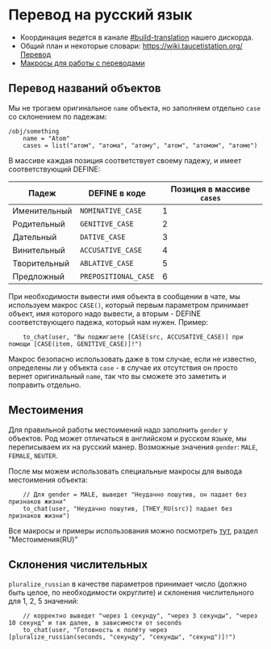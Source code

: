 # Перевод на русский язык

* Координация ведется в канале [#build-translation](https://discord.gg/5E9fh4rXjc) нашего дискорда.
* Общий план и некоторые словари: https://wiki.taucetistation.org/Перевод
* [Макросы для работы с переводами](/code/__DEFINES/_translation.dm)

## Перевод названий объектов

Мы не трогаем оригинальное ``name`` объекта, но заполняем отдельно ``case`` со склонением по падежам:

```dm
/obj/something
	name = "Atom"
	cases = list("атом", "атома", "атому", "атом", "атомом", "атоме")
```

В массиве каждая позиция соответствует своему падежу, и имеет соответствующий DEFINE:


| Падеж         | DEFINE в коде          | Позиция в массиве ``cases`` |
| ------------- | ---------------------- | --------------------------- |
| Именительный  | ``NOMINATIVE_CASE``    | 1                           |
| Родительный   | ``GENITIVE_CASE``      | 2                           |
| Дательный     | ``DATIVE_CASE``        | 3                           |
| Винительный   | ``ACCUSATIVE_CASE``    | 4                           |
| Творительный  | ``ABLATIVE_CASE``      | 5                           |
| Предложный    | ``PREPOSITIONAL_CASE`` | 6                           |

При необходимости вывести имя объекта в сообщении в чате, мы используем макрос ``CASE()``, который первым параметром принимает объект, имя которого надо вывести, а вторым - DEFINE соответствующего падежа, который нам нужен. Пример:

```dm
	to_chat(user, "Вы поджигаете [CASE(src, ACCUSATIVE_CASE)] при помощи [CASE(item, GENITIVE_CASE)]!")
```

Макрос безопасно использовать даже в том случае, если не известно, определены ли у объекта ``case`` - в случае их отсутствия он просто вернет оригинальный ``name``, так что вы сможете это заметить и поправить отдельно.

## Местоимения

Для правильной работы местоимений надо заполнить ``gender`` у объектов. Род может отличаться в английском и русском языке, мы переписываем их на русский манер. Возможные значения ``gender``: ``MALE``, ``FEMALE``, ``NEUTER``.

После мы можем использовать специальные макросы для вывода местоимения объекта:

```dm
	// Для gender = MALE, выведет "Неудачно пошутив, он падает без признаков жизни"
	to_chat(user, "Неудачно пошутив, [THEY_RU(src)] падает без признаков жизни") 
```

Все макросы и примеры использования можно посмотреть [тут](/code/__DEFINES/_translation.dm), раздел "Местоимения(RU)"

## Склонения числительных

``pluralize_russian`` в качестве параметров принимает число (должно быть целое, по необходимости округлите) и склонения числительного для 1, 2, 5 значений:

```dm
	// корректно выведет "через 1 секунду", "через 3 секунды", "через 10 секунд" и так далее, в зависимости от seconds
	to_chat(user, "Готовность к полёту через [pluralize_russian(seconds, "секунду", "секунды", "секунд")]!")
```
